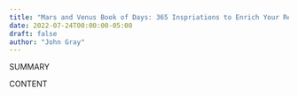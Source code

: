 ```yaml
---
title: "Mars and Venus Book of Days: 365 Inspriations to Enrich Your Relationships"
date: 2022-07-24T00:00:00-05:00
draft: false
author: "John Gray"
---
```


SUMMARY

<!--more-->

CONTENT
